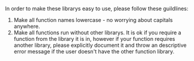 In order to make these librarys easy to use, please follow these guildlines:
1. Make all function names lowercase - no worrying about capitals anywhere.
2. Make all functions run without other librarys. It is ok if you require a function from the library it is in, however if your function requires another library, please explicitly document it and throw an descriptive error message if the user doesn't have the other function library.
